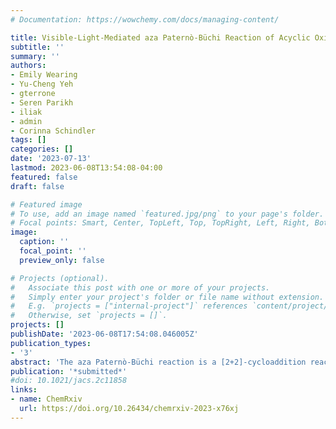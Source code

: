 ```yaml
---
# Documentation: https://wowchemy.com/docs/managing-content/

title: Visible-Light-Mediated aza Paternò-Büchi Reaction of Acyclic Oximes and Alkenes for the Synthesis of Monocyclic Azetidines
subtitle: ''
summary: ''
authors:
- Emily Wearing
- Yu-Cheng Yeh
- gterrone
- Seren Parikh
- iliak
- admin
- Corinna Schindler
tags: []
categories: []
date: '2023-07-13'
lastmod: 2023-06-08T13:54:08-04:00
featured: false
draft: false

# Featured image
# To use, add an image named `featured.jpg/png` to your page's folder.
# Focal points: Smart, Center, TopLeft, Top, TopRight, Left, Right, BottomLeft, Bottom, BottomRight.
image:
  caption: ''
  focal_point: ''
  preview_only: false

# Projects (optional).
#   Associate this post with one or more of your projects.
#   Simply enter your project's folder or file name without extension.
#   E.g. `projects = ["internal-project"]` references `content/project/deep-learning/index.md`.
#   Otherwise, set `projects = []`.
projects: []
publishDate: '2023-06-08T17:54:08.046005Z'
publication_types:
- '3'
abstract: 'The aza Paternò-Büchi reaction is a [2+2]-cycloaddition reaction between imines and alkenes that is arguably the most atom-economical method to access 4-membered nitrogen-containing heterocycles. Although the azetidine products obtained are highly desirable for pharmaceutical applications, these transformations remain limited due to challenges associated with the decreased photoreactivity of acyclic imine precursors. Currently, successful examples rely primarily on either intramolecular variants or cyclic imines. To fully realize the synthetic potential of aza Paternò-Büchi reactions, previously elusive acyclic imines must engage productively with alkenes to provide currently inaccessible azetidines. Here we report that matching of the frontier molecular orbital energies of alkenes with those of acyclic oximes can overcome these challenges and lead to the successful development of visible-light-mediated aza Paternò-Büchi reactions via triplet energy transfer catalysis. Insights obtained into this transformation are expected to inform and advance future developments in [2+2]-cycloadditions.'
publication: '*submitted*'
#doi: 10.1021/jacs.2c11858
links:
- name: ChemRxiv
  url: https://doi.org/10.26434/chemrxiv-2023-x76xj
---
```

